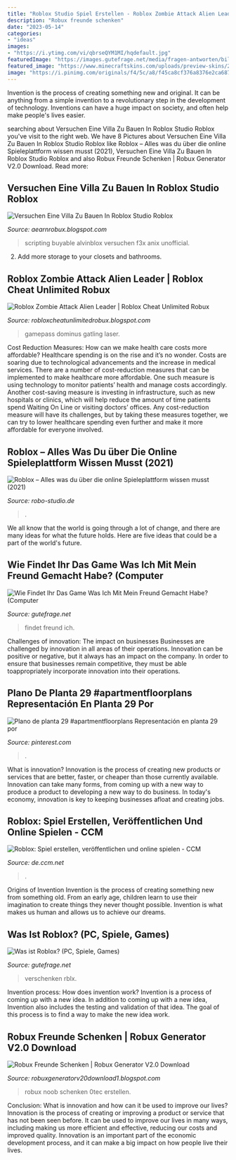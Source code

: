 ```yaml
---
title: "Roblox Studio Spiel Erstellen - Roblox Zombie Attack Alien Leader"
description: "Robux freunde schenken"
date: "2023-05-14"
categories:
- "ideas"
images:
- "https://i.ytimg.com/vi/qbrseQYM1MI/hqdefault.jpg"
featuredImage: "https://images.gutefrage.net/media/fragen-antworten/bilder/238264621/0_original.png?v=1486813996000"
featured_image: "https://www.minecraftskins.com/uploads/preview-skins/2019/06/06/roblox-noob-xd-13056636.png?v100"
image: "https://i.pinimg.com/originals/f4/5c/a8/f45ca8cf376a8376e2ca687bf549ac65.jpg"
---
```



Invention is the process of creating something new and original. It can be anything from a simple invention to a revolutionary step in the development of technology. Inventions can have a huge impact on society, and often help make people's lives easier.

	

		
searching about Versuchen Eine Villa Zu Bauen In Roblox Studio Roblox you've visit to the right web. We have 8 Pictures about Versuchen Eine Villa Zu Bauen In Roblox Studio Roblox like Roblox – Alles was du über die online Spieleplattform wissen musst (2021), Versuchen Eine Villa Zu Bauen In Roblox Studio Roblox and also Robux Freunde Schenken | Robux Generator V2.0 Download. Read more:
		
    
## Versuchen Eine Villa Zu Bauen In Roblox Studio Roblox

<img loading=lazy src="https://i.ytimg.com/vi/qbrseQYM1MI/hqdefault.jpg" onerror="this.onerror=null;this.src='https://tse4.mm.bing.net/th?id=OIP.xLRggWTNU-Yc3q-ppJErogHaFj&amp;pid=15.1';" alt="Versuchen Eine Villa Zu Bauen In Roblox Studio Roblox">

_Source: aearnrobux.blogspot.com_

>scripting buyable alvinblox versuchen f3x anix unofficial. 

	

2. Add more storage to your closets and bathrooms.

    
## Roblox Zombie Attack Alien Leader | Roblox Cheat Unlimited Robux

<img loading=lazy src="https://lh3.googleusercontent.com/proxy/EL3Uj5_U9yk5qfwe4MqlrRlQbcxyY6RwrbqCiGXA58Xv65RX9SnaxNQBzYrYsbzWnskDrqo49JC9eMnZ5gE1MB5c8DG_vJsIlHfnMiL0GCjQqxm5=w1200-h630-p-k-no-nu" onerror="this.onerror=null;this.src='https://tse1.mm.bing.net/th?id=OIP.pAGcRuid0uuvrs2jYxaI4wAAAA&amp;pid=15.1';" alt="Roblox Zombie Attack Alien Leader | Roblox Cheat Unlimited Robux">

_Source: robloxcheatunlimitedrobux.blogspot.com_

>gamepass dominus gatling laser. 

	

Cost Reduction Measures: How can we make health care costs more affordable?
Healthcare spending is on the rise and it’s no wonder. Costs are soaring due to technological advancements and the increase in medical services. There are a number of cost-reduction measures that can be implemented to make healthcare more affordable. One such measure is using technology to monitor patients’ health and manage costs accordingly. Another cost-saving measure is investing in infrastructure, such as new hospitals or clinics, which will help reduce the amount of time patients spend Waiting On Line or visiting doctors’ offices.
Any cost-reduction measure will have its challenges, but by taking these measures together, we can try to lower healthcare spending even further and make it more affordable for everyone involved.

    
## Roblox – Alles Was Du über Die Online Spieleplattform Wissen Musst (2021)

<img loading=lazy src="https://robo-studio.de/wp-content/uploads/2-4-600x600.jpg" onerror="this.onerror=null;this.src='https://tse1.mm.bing.net/th?id=OIP.EwXBr4N0HzWYkiZbkW3RSAHaHa&amp;pid=15.1';" alt="Roblox – Alles was du über die online Spieleplattform wissen musst (2021)">

_Source: robo-studio.de_

>. 

	

We all know that the world is going through a lot of change, and there are many ideas for what the future holds. Here are five ideas that could be a part of the world's future.

    
## Wie Findet Ihr Das Game Was Ich Mit Mein Freund Gemacht Habe? (Computer

<img loading=lazy src="https://images.gutefrage.net/media/fragen/bilder/wie-findet-ihr-das-game-was-ich-mit-mein-freund-gemacht-habe/2_big.png?v=1614692769000" onerror="this.onerror=null;this.src='https://tse3.mm.bing.net/th?id=OIP.w4ju5iI5Hch6MhmGEcihwQHaD2&amp;pid=15.1';" alt="Wie Findet Ihr Das Game Was Ich Mit Mein Freund Gemacht Habe? (Computer">

_Source: gutefrage.net_

>findet freund ich. 

	

Challenges of innovation: The impact on businesses
Businesses are challenged by innovation in all areas of their operations. Innovation can be positive or negative, but it always has an impact on the company. In order to ensure that businesses remain competitive, they must be able toappropriately incorporate innovation into their operations.

    
## Plano De Planta 29 #apartmentfloorplans Representación En Planta 29 Por

<img loading=lazy src="https://i.pinimg.com/originals/f4/5c/a8/f45ca8cf376a8376e2ca687bf549ac65.jpg" onerror="this.onerror=null;this.src='https://tse3.mm.bing.net/th?id=OIP.79VMjqjM27-hv6rE92bxigHaJt&amp;pid=15.1';" alt="Plano de planta 29 #apartmentfloorplans Representación en planta 29 por">

_Source: pinterest.com_

>. 

	

What is innovation?
Innovation is the process of creating new products or services that are better, faster, or cheaper than those currently available. Innovation can take many forms, from coming up with a new way to produce a product to developing a new way to do business. In today's economy, innovation is key to keeping businesses afloat and creating jobs.

    
## Roblox: Spiel Erstellen, Veröffentlichen Und Online Spielen - CCM

<img loading=lazy src="https://img-17.ccm2.net/GKN5S3e78IsiCj20aIYQvSm0Byo=/730x/f8a56605824d457189959a7fcebeffc9/ccm-faq/roblox2.png" onerror="this.onerror=null;this.src='https://tse1.mm.bing.net/th?id=OIP.NjUZZ5g_F8ckDZlPJsOLFAHaDq&amp;pid=15.1';" alt="Roblox: Spiel erstellen, veröffentlichen und online spielen - CCM">

_Source: de.ccm.net_

>. 

	

Origins of Invention
Invention is the process of creating something new from something old. From an early age, children learn to use their imagination to create things they never thought possible. Invention is what makes us human and allows us to achieve our dreams.

    
## Was Ist Roblox? (PC, Spiele, Games)

<img loading=lazy src="https://images.gutefrage.net/media/fragen-antworten/bilder/238264621/0_original.png?v=1486813996000" onerror="this.onerror=null;this.src='https://tse3.mm.bing.net/th?id=OIP.eLrAXJ3_KkiIKN5B2k2W0gHaEK&amp;pid=15.1';" alt="Was ist Roblox? (PC, Spiele, Games)">

_Source: gutefrage.net_

>verschenken rblx. 

	

Invention process: How does invention work?
Invention is a process of coming up with a new idea. In addition to coming up with a new idea, Invention also includes the testing and validation of that idea. The goal of this process is to find a way to make the new idea work.

    
## Robux Freunde Schenken | Robux Generator V2.0 Download

<img loading=lazy src="https://www.minecraftskins.com/uploads/preview-skins/2019/06/06/roblox-noob-xd-13056636.png?v100" onerror="this.onerror=null;this.src='https://tse1.mm.bing.net/th?id=OIP.cR_HWGHvND9bm185p-MvZwAAAA&amp;pid=15.1';" alt="Robux Freunde Schenken | Robux Generator V2.0 Download">

_Source: robuxgeneratorv20download1.blogspot.com_

>robux noob schenken 0tec erstellen. 

	

Conclusion: What is innovation and how can it be used to improve our lives?
Innovation is the process of creating or improving a product or service that has not been seen before. It can be used to improve our lives in many ways, including making us more efficient and effective, reducing our costs and improved quality. Innovation is an important part of the economic development process, and it can make a big impact on how people live their lives.

